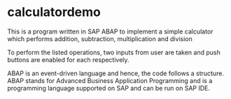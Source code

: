 # calculatordemo

This is a program written in SAP ABAP to implement a simple calculator which performs
addition, 
subtraction, 
multiplication and 
division

To perform the listed operations, two inputs from user are taken and push buttons are enabled for each respectively.

ABAP is an event-driven language and hence, the code follows a structure. ABAP stands for Advanced Business Application Programming
and is a programming language supported on SAP and can be run on SAP IDE.
